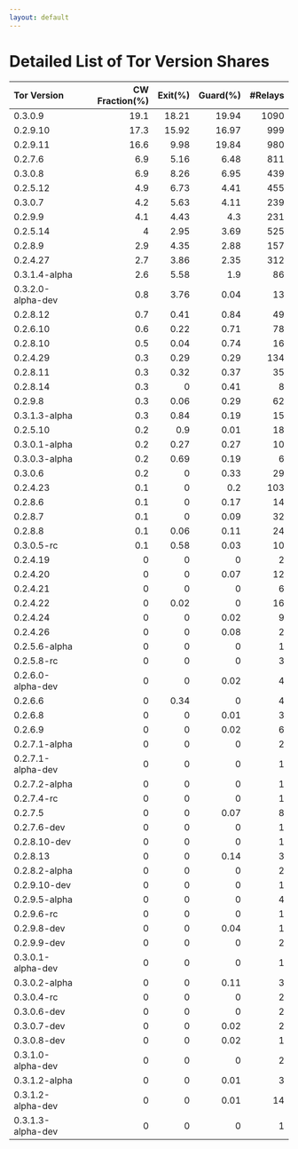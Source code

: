 ```yaml
---
layout: default
---
```



# Detailed List of Tor Version Shares

| Tor Version       |   CW Fraction(%) |   Exit(%) |   Guard(%) |   #Relays |
|:------------------|-----------------:|----------:|-----------:|----------:|
| 0.3.0.9           |             19.1 |     18.21 |      19.94 |      1090 |
| 0.2.9.10          |             17.3 |     15.92 |      16.97 |       999 |
| 0.2.9.11          |             16.6 |      9.98 |      19.84 |       980 |
| 0.2.7.6           |              6.9 |      5.16 |       6.48 |       811 |
| 0.3.0.8           |              6.9 |      8.26 |       6.95 |       439 |
| 0.2.5.12          |              4.9 |      6.73 |       4.41 |       455 |
| 0.3.0.7           |              4.2 |      5.63 |       4.11 |       239 |
| 0.2.9.9           |              4.1 |      4.43 |       4.3  |       231 |
| 0.2.5.14          |              4   |      2.95 |       3.69 |       525 |
| 0.2.8.9           |              2.9 |      4.35 |       2.88 |       157 |
| 0.2.4.27          |              2.7 |      3.86 |       2.35 |       312 |
| 0.3.1.4-alpha     |              2.6 |      5.58 |       1.9  |        86 |
| 0.3.2.0-alpha-dev |              0.8 |      3.76 |       0.04 |        13 |
| 0.2.8.12          |              0.7 |      0.41 |       0.84 |        49 |
| 0.2.6.10          |              0.6 |      0.22 |       0.71 |        78 |
| 0.2.8.10          |              0.5 |      0.04 |       0.74 |        16 |
| 0.2.4.29          |              0.3 |      0.29 |       0.29 |       134 |
| 0.2.8.11          |              0.3 |      0.32 |       0.37 |        35 |
| 0.2.8.14          |              0.3 |      0    |       0.41 |         8 |
| 0.2.9.8           |              0.3 |      0.06 |       0.29 |        62 |
| 0.3.1.3-alpha     |              0.3 |      0.84 |       0.19 |        15 |
| 0.2.5.10          |              0.2 |      0.9  |       0.01 |        18 |
| 0.3.0.1-alpha     |              0.2 |      0.27 |       0.27 |        10 |
| 0.3.0.3-alpha     |              0.2 |      0.69 |       0.19 |         6 |
| 0.3.0.6           |              0.2 |      0    |       0.33 |        29 |
| 0.2.4.23          |              0.1 |      0    |       0.2  |       103 |
| 0.2.8.6           |              0.1 |      0    |       0.17 |        14 |
| 0.2.8.7           |              0.1 |      0    |       0.09 |        32 |
| 0.2.8.8           |              0.1 |      0.06 |       0.11 |        24 |
| 0.3.0.5-rc        |              0.1 |      0.58 |       0.03 |        10 |
| 0.2.4.19          |              0   |      0    |       0    |         2 |
| 0.2.4.20          |              0   |      0    |       0.07 |        12 |
| 0.2.4.21          |              0   |      0    |       0    |         6 |
| 0.2.4.22          |              0   |      0.02 |       0    |        16 |
| 0.2.4.24          |              0   |      0    |       0.02 |         9 |
| 0.2.4.26          |              0   |      0    |       0.08 |         2 |
| 0.2.5.6-alpha     |              0   |      0    |       0    |         1 |
| 0.2.5.8-rc        |              0   |      0    |       0    |         3 |
| 0.2.6.0-alpha-dev |              0   |      0    |       0.02 |         4 |
| 0.2.6.6           |              0   |      0.34 |       0    |         4 |
| 0.2.6.8           |              0   |      0    |       0.01 |         3 |
| 0.2.6.9           |              0   |      0    |       0.02 |         6 |
| 0.2.7.1-alpha     |              0   |      0    |       0    |         2 |
| 0.2.7.1-alpha-dev |              0   |      0    |       0    |         1 |
| 0.2.7.2-alpha     |              0   |      0    |       0    |         1 |
| 0.2.7.4-rc        |              0   |      0    |       0    |         1 |
| 0.2.7.5           |              0   |      0    |       0.07 |         8 |
| 0.2.7.6-dev       |              0   |      0    |       0    |         1 |
| 0.2.8.10-dev      |              0   |      0    |       0    |         1 |
| 0.2.8.13          |              0   |      0    |       0.14 |         3 |
| 0.2.8.2-alpha     |              0   |      0    |       0    |         2 |
| 0.2.9.10-dev      |              0   |      0    |       0    |         1 |
| 0.2.9.5-alpha     |              0   |      0    |       0    |         4 |
| 0.2.9.6-rc        |              0   |      0    |       0    |         1 |
| 0.2.9.8-dev       |              0   |      0    |       0.04 |         1 |
| 0.2.9.9-dev       |              0   |      0    |       0    |         2 |
| 0.3.0.1-alpha-dev |              0   |      0    |       0    |         1 |
| 0.3.0.2-alpha     |              0   |      0    |       0.11 |         3 |
| 0.3.0.4-rc        |              0   |      0    |       0    |         2 |
| 0.3.0.6-dev       |              0   |      0    |       0    |         2 |
| 0.3.0.7-dev       |              0   |      0    |       0.02 |         2 |
| 0.3.0.8-dev       |              0   |      0    |       0.02 |         1 |
| 0.3.1.0-alpha-dev |              0   |      0    |       0    |         2 |
| 0.3.1.2-alpha     |              0   |      0    |       0.01 |         3 |
| 0.3.1.2-alpha-dev |              0   |      0    |       0.01 |        14 |
| 0.3.1.3-alpha-dev |              0   |      0    |       0    |         1 |